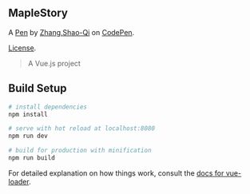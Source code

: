 MapleStory
----------


A [Pen](https://codepen.io/SQZ777isme/pen/OJRqdaY) by [Zhang,Shao-Qi](https://codepen.io/SQZ777isme) on [CodePen](https://codepen.io).

[License](https://codepen.io/SQZ777isme/pen/OJRqdaY/license).

> A Vue.js project

## Build Setup

``` bash
# install dependencies
npm install

# serve with hot reload at localhost:8080
npm run dev

# build for production with minification
npm run build
```

For detailed explanation on how things work, consult the [docs for vue-loader](http://vuejs.github.io/vue-loader).